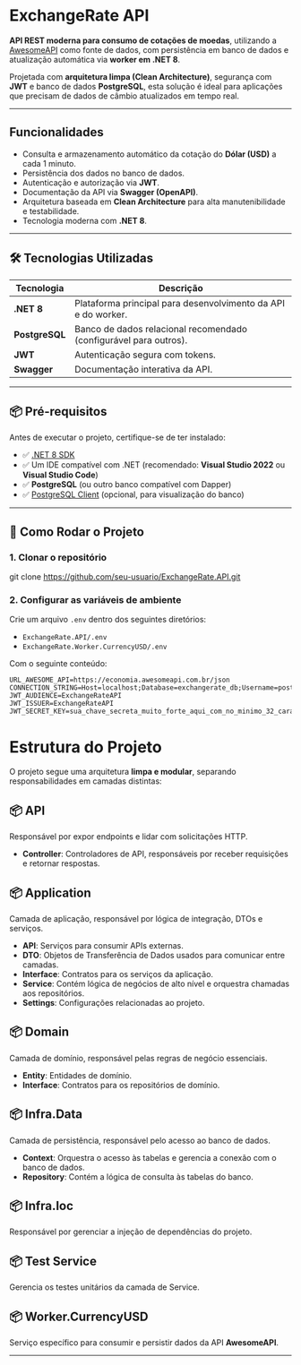 #  ExchangeRate API

**API REST moderna para consumo de cotações de moedas**, utilizando a [AwesomeAPI](https://docs.awesomeapi.com.br/api-de-moedas) como fonte de dados, com persistência em banco de dados e atualização automática via **worker em .NET 8**.

Projetada com **arquitetura limpa (Clean Architecture)**, segurança com **JWT** e banco de dados **PostgreSQL**, esta solução é ideal para aplicações que precisam de dados de câmbio atualizados em tempo real.

---

##  Funcionalidades

-  Consulta e armazenamento automático da cotação do **Dólar (USD)** a cada 1 minuto.
-  Persistência dos dados no banco de dados.
-  Autenticação e autorização via **JWT**.
-  Documentação da API via **Swagger (OpenAPI)**.
-  Arquitetura baseada em **Clean Architecture** para alta manutenibilidade e testabilidade.
-  Tecnologia moderna com **.NET 8**.

---

## 🛠️ Tecnologias Utilizadas

| Tecnologia        | Descrição |
|------------------|---------|
| **.NET 8**       | Plataforma principal para desenvolvimento da API e do worker. |
| **PostgreSQL**   | Banco de dados relacional recomendado (configurável para outros). |
| **JWT**          | Autenticação segura com tokens. |
| **Swagger**      | Documentação interativa da API. |

---

## 📦 Pré-requisitos

Antes de executar o projeto, certifique-se de ter instalado:

- ✅ [.NET 8 SDK](https://dotnet.microsoft.com/download/dotnet/8.0)
- ✅ Um IDE compatível com .NET (recomendado: **Visual Studio 2022** ou **Visual Studio Code**)
- ✅ **PostgreSQL** (ou outro banco compatível com Dapper)
- ✅ [PostgreSQL Client](https://www.pgadmin.org/) (opcional, para visualização do banco)

---

## 🚀 Como Rodar o Projeto

### 1. Clonar o repositório

git clone https://github.com/seu-usuario/ExchangeRate.API.git

### 2. Configurar as variáveis de ambiente

Crie um arquivo `.env` dentro dos seguintes diretórios:

- `ExchangeRate.API/.env`
- `ExchangeRate.Worker.CurrencyUSD/.env`

Com o seguinte conteúdo:

```env
URL_AWESOME_API=https://economia.awesomeapi.com.br/json
CONNECTION_STRING=Host=localhost;Database=exchangerate_db;Username=postgres;Password=sua_senha
JWT_AUDIENCE=ExchangeRateAPI
JWT_ISSUER=ExchangeRateAPI
JWT_SECRET_KEY=sua_chave_secreta_muito_forte_aqui_com_no_minimo_32_caracteres
```

# Estrutura do Projeto

O projeto segue uma arquitetura **limpa e modular**, separando responsabilidades em camadas distintas:

## 📦 API
Responsável por expor endpoints e lidar com solicitações HTTP.

- **Controller**: Controladores de API, responsáveis por receber requisições e retornar respostas.

## 📦 Application
Camada de aplicação, responsável por lógica de integração, DTOs e serviços.

- **API**: Serviços para consumir APIs externas.  
- **DTO**: Objetos de Transferência de Dados usados para comunicar entre camadas.  
- **Interface**: Contratos para os serviços da aplicação.  
- **Service**: Contém lógica de negócios de alto nível e orquestra chamadas aos repositórios.  
- **Settings**: Configurações relacionadas ao projeto.

## 📦 Domain
Camada de domínio, responsável pelas regras de negócio essenciais.

- **Entity**: Entidades de domínio.  
- **Interface**: Contratos para os repositórios de domínio.

## 📦 Infra.Data
Camada de persistência, responsável pelo acesso ao banco de dados.

- **Context**: Orquestra o acesso às tabelas e gerencia a conexão com o banco de dados.  
- **Repository**: Contém a lógica de consulta às tabelas do banco.

## 📦 Infra.Ioc
Responsável por gerenciar a injeção de dependências do projeto.

## 📦 Test Service
Gerencia os testes unitários da camada de Service.

## 📦 Worker.CurrencyUSD
Serviço específico para consumir e persistir dados da API **AwesomeAPI**.

---


